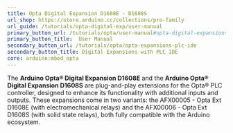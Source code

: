 ```yaml
---
title: Opta Digital Expansion D1608E - D1608S
url_shop: https://store.arduino.cc/collections/pro-family
url_guide: /tutorials/opta-digital-exp/user-manual
primary_button_url: /tutorials/opta/user-manual#opta-digital-expansions
primary_button_title:  User Manual
secondary_button_url: /tutorials/opta/opta-expansions-plc-ide
secondary_button_title: Digital Expansions with PLC IDE
core: arduino:mbed_opta
---
```


The **Arduino Opta® Digital Expansion D1608E** and the **Arduino Opta® Digital Expansion D1608S** are plug-and-play extensions for the Opta® PLC controller, designed to enhance its functionality with additional inputs and outputs. These expansions come in two variants: the AFX00005 - Opta Ext D1608E (with electromechanical relays) and the AFX00006 - Opta Ext D1608S (with solid state relays), both fully compatible with the Arduino ecosystem.
